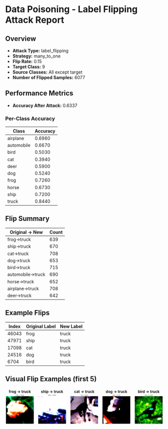 # Data Poisoning - Label Flipping Attack Report

## Overview

- **Attack Type:** label_flipping
- **Strategy:** many_to_one
- **Flip Rate:** 0.15
- **Target Class:** 9
- **Source Classes:** All except target
- **Number of Flipped Samples:** 6077

## Performance Metrics

- **Accuracy After Attack:** 0.6337

### Per-Class Accuracy

| Class | Accuracy |
|--------|----------|
| airplane | 0.6960 |
| automobile | 0.6670 |
| bird | 0.5030 |
| cat | 0.3940 |
| deer | 0.5900 |
| dog | 0.5240 |
| frog | 0.7260 |
| horse | 0.6730 |
| ship | 0.7200 |
| truck | 0.8440 |

## Flip Summary

| Original -> New | Count |
|------------------|--------|
| frog->truck | 639 |
| ship->truck | 670 |
| cat->truck | 708 |
| dog->truck | 653 |
| bird->truck | 715 |
| automobile->truck | 690 |
| horse->truck | 652 |
| airplane->truck | 708 |
| deer->truck | 642 |

## Example Flips

| Index | Original Label | New Label |
|--------|----------------|-----------|
| 46043 | frog | truck |
| 47971 | ship | truck |
| 17098 | cat | truck |
| 24516 | dog | truck |
| 6704 | bird | truck |

## Visual Flip Examples (first 5)

<div style="display: flex; gap: 10px;">
<div style="text-align: center;"><small><strong>frog -> truck</strong></small><br><img src="examples/flip_46043_6_to_9.png" alt="flip" style="width: 120px;"></div>
<div style="text-align: center;"><small><strong>ship -> truck</strong></small><br><img src="examples/flip_47971_8_to_9.png" alt="flip" style="width: 120px;"></div>
<div style="text-align: center;"><small><strong>cat -> truck</strong></small><br><img src="examples/flip_17098_3_to_9.png" alt="flip" style="width: 120px;"></div>
<div style="text-align: center;"><small><strong>dog -> truck</strong></small><br><img src="examples/flip_24516_5_to_9.png" alt="flip" style="width: 120px;"></div>
<div style="text-align: center;"><small><strong>bird -> truck</strong></small><br><img src="examples/flip_6704_2_to_9.png" alt="flip" style="width: 120px;"></div>
</div>
